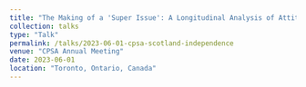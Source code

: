 ```yaml
---
title: "The Making of a 'Super Issue': A Longitudinal Analysis of Attitudes Toward Scotland's Independence"
collection: talks
type: "Talk"
permalink: /talks/2023-06-01-cpsa-scotland-independence
venue: "CPSA Annual Meeting"
date: 2023-06-01
location: "Toronto, Ontario, Canada"
---
```


